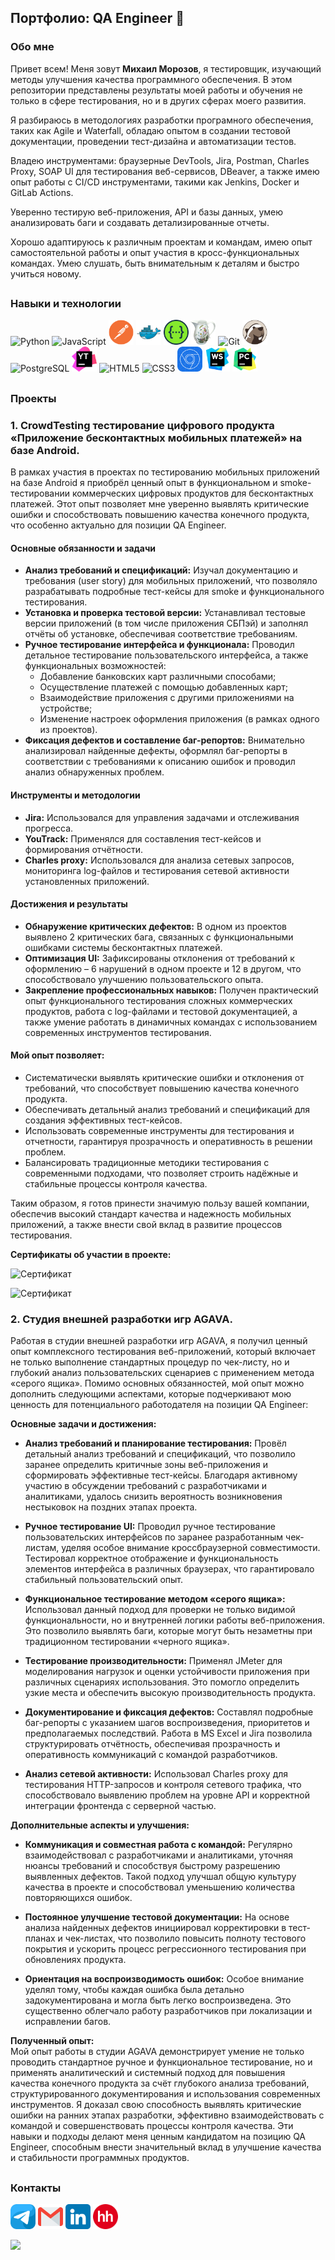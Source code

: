 ## Портфолио: QA Engineer 👋


### Обо мне
Привет всем! Меня зовут **Михаил Морозов**, я тестировщик, изучающий методы улучшения качества программного обеспечения. В этом репозитории представлены результаты моей работы и обучения не только в сфере тестирования, но и в других сферах моего развития.

Я разбираюсь в методологиях разработки програмного обеспечения, таких как Agile и Waterfall, обладаю опытом в создании тестовой документации, проведении тест-дизайна и автоматизации тестов.

Владею инструментами: браузерные DevTools, Jira, Postman, Charles Proxy, SOAP UI для тестирования веб-сервисов, DBeaver, а также имею опыт работы с CI/CD инструментами, такими как Jenkins, Docker и GitLab Actions.

Уверенно тестирую веб-приложения, API и базы данных, умею анализировать баги и создавать детализированные отчеты.

Хорошо адаптируюсь к различным проектам и командам, имею опыт самостоятельной работы и опыт участия в кросс-функциональных командах. Умею слушать, быть внимательным к деталям и быстро учиться новому.

## 

### Навыки и технологии

<p align="left">
    <img src="https://cdn.jsdelivr.net/gh/devicons/devicon/icons/python/python-original.svg" alt="Python" width="40" height="40"/>
    <img src="https://cdn.jsdelivr.net/gh/devicons/devicon/icons/javascript/javascript-original.svg" alt="JavaScript" width="40" height="40"/>
    <img src="https://github.com/devicons/devicon/blob/master/icons/postman/postman-original.svg" alt="Postman" width="40" height="40"/>
    <img src="https://github.com/devicons/devicon/blob/master/icons/docker/docker-original.svg" alt="Docker" width="40" height="40"/>
    <img src="https://github.com/devicons/devicon/blob/master/icons/swagger/swagger-original.svg" alt="Swagger" width="40" height="40"/>
    <img src="https://github.com/sevenler/software/blob/master/charles/icon/charles_icon.svg?ysclid=m7iyo5flgz295929126" alt="Charles Proxy" width="40" height="40"/>
    <img src="https://cdn.jsdelivr.net/gh/devicons/devicon/icons/git/git-original.svg" alt="Git" width="40" height="40"/>
    <img src="https://github.com/devicons/devicon/blob/master/icons/dbeaver/dbeaver-original.svg" alt="DBeaver" width="40" height="40"/>
    <img src="https://upload.wikimedia.org/wikipedia/commons/2/29/Postgresql_elephant.svg" alt="PostgreSQL" width="40" height="40"/>
    <img src="https://github.com/JetBrains/logos/blob/master/web/youtrack/youtrack.svg?ysclid=m7iypurv5o859765198" alt="YouTrack" width="40" height="40"/>
    <img src="https://cdn.jsdelivr.net/gh/devicons/devicon/icons/html5/html5-original.svg" alt="HTML5" width="40" height="40"/>
    <img src="https://cdn.jsdelivr.net/gh/devicons/devicon/icons/css3/css3-original.svg" alt="CSS3" width="40" height="40"/>
    <img src="https://github.com/ChromeDevTools/devtools-logo/blob/master/logos/svg/chrome-devtools-square-128.svg" alt="Chrome DevTools" width="40" height="40"/>
    <img src="https://github.com/devicons/devicon/blob/master/icons/webstorm/webstorm-original.svg" alt="WebStorms" width="40" height="40"/>
    <img src="https://github.com/devicons/devicon/blob/master/icons/pycharm/pycharm-original.svg" alt="PyCharm" width="40" height="40"/>
</p>

## 

<!--
### Сертификаты
-->

## 

### Проекты
### 1. CrowdTesting тестирование цифрового продукта «Приложение бесконтактных мобильных платежей» на базе Android.
В рамках участия в проектах по тестированию мобильных приложений на базе Android я приобрёл ценный опыт в функциональном и smoke-тестировании коммерческих цифровых продуктов для бесконтактных платежей. Этот опыт позволяет мне уверенно выявлять критические ошибки и способствовать повышению качества конечного продукта, что особенно актуально для позиции QA Engineer.

#### **Основные обязанности и задачи**
- **Анализ требований и спецификаций:** Изучал документацию и требования (user story) для мобильных приложений, что позволяло разрабатывать подробные тест-кейсы для smoke и функционального тестирования.
- **Установка и проверка тестовой версии:** Устанавливал тестовые версии приложений (в том числе приложения СБПэй) и заполнял отчёты об установке, обеспечивая соответствие требованиям.
- **Ручное тестирование интерфейса и функционала:** Проводил детальное тестирование пользовательского интерфейса, а также функциональных возможностей:
    - Добавление банковских карт различными способами;
    - Осуществление платежей с помощью добавленных карт;
    - Взаимодействие приложения с другими приложениями на устройстве;
    - Изменение настроек оформления приложения (в рамках одного из проектов).
- **Фиксация дефектов и составление баг-репортов:** Внимательно анализировал найденные дефекты, оформлял баг-репорты в соответствии с требованиями к описанию ошибок и проводил анализ обнаруженных проблем.

#### **Инструменты и методологии**
- **Jira:** Использовался для управления задачами и отслеживания прогресса.
- **YouTrack:** Применялся для составления тест-кейсов и формирования отчётности.
- **Charles proxy:** Использовался для анализа сетевых запросов, мониторинга log-файлов и тестирования сетевой активности установленных приложений.

#### **Достижения и результаты**
- **Обнаружение критических дефектов:** В одном из проектов выявлено 2 критических бага, связанных с функциональными ошибками системы бесконтактных платежей.
- **Оптимизация UI:** Зафиксированы отклонения от требований к оформлению – 6 нарушений в одном проекте и 12 в другом, что способствовало улучшению пользовательского опыта.
- **Закрепление профессиональных навыков:** Получен практический опыт функционального тестирования сложных коммерческих продуктов, работа с log-файлами и тестовой документацией, а также умение работать в динамичных командах с использованием современных инструментов тестирования.

#### **Мой опыт позволяет:**
- Систематически выявлять критические ошибки и отклонения от требований, что способствует повышению качества конечного продукта.
- Обеспечивать детальный анализ требований и спецификаций для создания эффективных тест-кейсов.
- Использовать современные инструменты для тестирования и отчетности, гарантируя прозрачность и оперативность в решении проблем.
- Балансировать традиционные методики тестирования с современными подходами, что позволяет строить надёжные и стабильные процессы контроля качества.

Таким образом, я готов принести значимую пользу вашей компании, обеспечив высокий стандарт качества и надежность мобильных приложений, а также внести свой вклад в развитие процессов тестирования.

**Сертификаты об участии в проекте:**

<p align="left">
    <img src="https://github.com/mihaSpb/mihaSpb/blob/assets/Sertificats/Morozov%20Mihail%20Sergeevich%20sert1.jpg" alt="Сертификат" width="120" height="80"/>
</p>
<p align="left">
    <img src="https://github.com/mihaSpb/mihaSpb/blob/assets/Sertificats/Morozov%20Mihail%20Sergeevich%20sert2.jpg" alt="Сертификат" width="120" height="80"/>
</p>

### 2. Студия внешней разработки игр AGAVA.
Работая в студии внешней разработки игр AGAVA, я получил ценный опыт комплексного тестирования веб-приложений, который включает не только выполнение стандартных процедур по чек-листу, но и глубокий анализ пользовательских сценариев с применением метода «серого ящика». Помимо основных обязанностей, мой опыт можно дополнить следующими аспектами, которые подчеркивают мою ценность для потенциального работодателя на позиции QA Engineer:

**Основные задачи и достижения:**  
- **Анализ требований и планирование тестирования:** Провёл детальный анализ требований и спецификаций, что позволило заранее определить критичные зоны веб-приложения и сформировать эффективные тест-кейсы. Благодаря активному участию в обсуждении требований с разработчиками и аналитиками, удалось снизить вероятность возникновения нестыковок на поздних этапах проекта.

- **Ручное тестирование UI:** Проводил ручное тестирование пользовательских интерфейсов по заранее разработанным чек-листам, уделяя особое внимание кроссбраузерной совместимости. Тестировал корректное отображение и функциональность элементов интерфейса в различных браузерах, что гарантировало стабильный пользовательский опыт.

- **Функциональное тестирование методом «серого ящика»:** Использовал данный подход для проверки не только видимой функциональности, но и внутренней логики работы веб-приложения. Это позволило выявлять баги, которые могут быть незаметны при традиционном тестировании «черного ящика».

- **Тестирование производительности:** Применял JMeter для моделирования нагрузок и оценки устойчивости приложения при различных сценариях использования. Это помогло определить узкие места и обеспечить высокую производительность продукта.

- **Документирование и фиксация дефектов:** Составлял подробные баг-репорты с указанием шагов воспроизведения, приоритетов и предполагаемых последствий. Работа в MS Excel и Jira позволила структурировать отчётность, обеспечивая прозрачность и оперативность коммуникаций с командой разработчиков.

- **Анализ сетевой активности:** Использовал Charles proxy для тестирования HTTP-запросов и контроля сетевого трафика, что способствовало выявлению проблем на уровне API и корректной интеграции фронтенда с серверной частью.

**Дополнительные аспекты и улучшения:**  
- **Коммуникация и совместная работа с командой:** Регулярно взаимодействовал с разработчиками и аналитиками, уточняя нюансы требований и способствуя быстрому разрешению выявленных дефектов. Такой подход улучшал общую культуру качества в проекте и способствовал уменьшению количества повторяющихся ошибок.

- **Постоянное улучшение тестовой документации:** На основе анализа найденных дефектов инициировал корректировки в тест-планах и чек-листах, что позволило повысить полноту тестового покрытия и ускорить процесс регрессионного тестирования при обновлениях продукта.

- **Ориентация на воспроизводимость ошибок:** Особое внимание уделял тому, чтобы каждая ошибка была детально задокументирована и могла быть легко воспроизведена. Это существенно облегчало работу разработчиков при локализации и исправлении багов.

**Полученный опыт:**  
Мой опыт работы в студии AGAVA демонстрирует умение не только проводить стандартное ручное и функциональное тестирование, но и применять аналитический и системный подход для повышения качества конечного продукта за счёт глубокого анализа требований, структурированного документирования  и использования современных инструментов. Я доказал свою способность выявлять критические ошибки на ранних этапах разработки, эффективно взаимодействовать с командой и совершенствовать процессы контроля качества. Эти навыки и подходы делают меня ценным кандидатом на позицию QA Engineer, способным внести значительный вклад в улучшение качества и стабильности программных продуктов.

##

### Контакты

[<img src="https://github.com/mihaSpb/mihaSpb/blob/assets/icons/telegram.png" alt="Telegram" width="40" height="40">](https://t.me/Mi6Mute)
[<img src="https://github.com/mihaSpb/mihaSpb/blob/assets/icons/gmail.png" alt="Email" width="40" height="40">](mailto:mihaspb2007@gmail.com)
[<img src="https://github.com/mihaSpb/mihaSpb/blob/assets/icons/linkedin.png" alt="LinkedIn" width="40" height="40">]()
[<img src="https://github.com/mihaSpb/mihaSpb/blob/assets/icons/min-hh-red.png" alt="HH.ru" width="40" height="40">]()

<!--
**mihaSpb/mihaSpb** is a ✨ _special_ ✨ repository because its `README.md` (this file) appears on your GitHub profile.

Here are some ideas to get you started:

- 🔭 I’m currently working on ...
- 🌱 I’m currently learning ...
- 👯 I’m looking to collaborate on ...
- 🤔 I’m looking for help with ...
- 💬 Ask me about ...
- 📫 How to reach me: ...
- 😄 Pronouns: ...
- ⚡ Fun fact: ...
-->

![](https://komarev.com/ghpvc/?username=mihaSpb&color=green&abbreviated=true)

